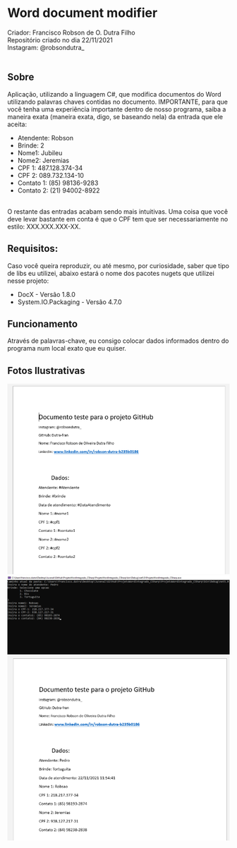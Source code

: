 # Word document modifier

Criador: Francisco Robson de O. Dutra Filho<br>
Repositório criado no dia 22/11/2021<br>
Instagram: @robsondutra_<br><br>

<h2>Sobre</h2>
Aplicação, utilizando a linguagem C#, que modifica documentos do Word utilizando palavras chaves contidas no documento. IMPORTANTE, para que você tenha uma experiência importante dentro de nosso programa, saiba a maneira exata (maneira exata, digo, se baseando nela) da entrada que ele aceita:<br>
<ul>
  <li>Atendente: Robson</li>
  <li>Brinde: 2</li>
  <li>Nome1: Jubileu</li>
  <li>Nome2: Jeremias</li>
  <li>CPF 1: 487.128.374-34</li>
  <li>CPF 2: 089.732.134-10</li>
  <li>Contato 1: (85) 98136-9283</li>
  <li>Contato 2: (21) 94002-8922</li>
</ul>

<br> O restante das entradas acabam sendo mais intuitivas. Uma coisa que você deve levar bastante em conta é que o CPF tem que ser necessariamente no estilo: XXX.XXX.XXX-XX.

<h2>Requisitos:</h2>
Caso você queira reproduzir, ou até mesmo, por curiosidade, saber que tipo de libs eu utilizei, abaixo estará o nome dos pacotes nugets que utilizei nesse projeto:

<ul>
  <li>DocX - Versão 1.8.0</li>
  <li>System.IO.Packaging - Versão 4.7.0</li>
</ul>

<h2>Funcionamento</h2>
Através de palavras-chave, eu consigo colocar dados informados dentro do programa num local exato que eu quiser.

<h2>Fotos Ilustrativas</h2>
<img src="./Imagens/Foto1.png">
<img src="./Imagens/Foto2.png">
<img src="./Imagens/Foto3.png">

